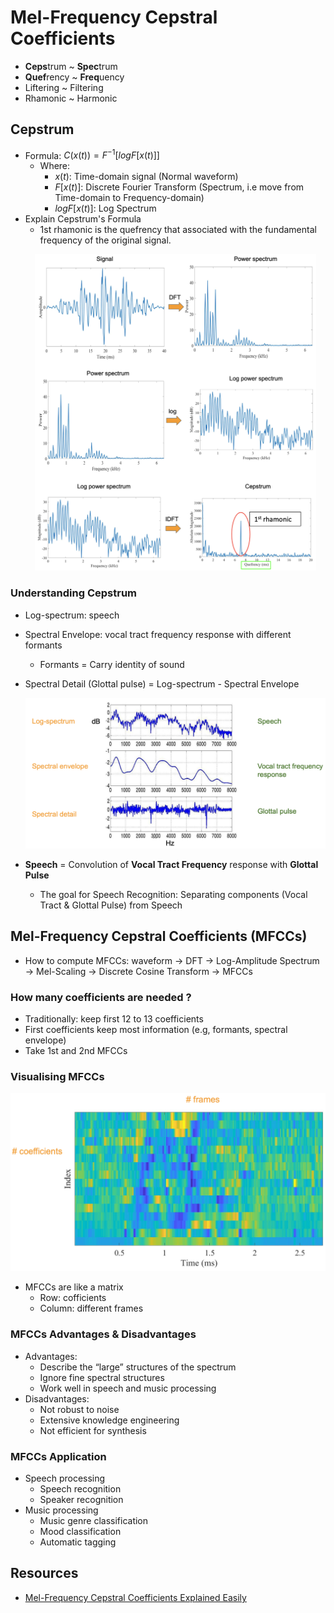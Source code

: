 # Mel-Frequency Cepstral Coefficients

- **Ceps**trum ~ **Spec**trum
- **Quef**rency ~ **Freq**uency
- Liftering ~ Filtering
- Rhamonic ~ Harmonic

## Cepstrum

- Formula: $C(x(t)) = F^{-1}[log{F[x(t)]}]$
  - Where:
    - $x(t)$: Time-domain signal (Normal waveform)
    - $F[x(t)]$: Discrete Fourier Transform (Spectrum, i.e move from Time-domain to Frequency-domain)
    - $log{F[x(t)]}$: Log Spectrum
- Explain Cepstrum's Formula
  - 1st rhamonic is the quefrency that associated with the fundamental frequency of the original signal.
  <p align="center">
  <img src="../.././assets/img/cepstrum.png" width=450 />
  </p>

### Understanding Cepstrum

- Log-spectrum: speech
- Spectral Envelope: vocal tract frequency response with different formants
  - Formants = Carry identity of sound
- Spectral Detail (Glottal pulse) = Log-spectrum - Spectral Envelope
  <p align="center">
  <img src="../.././assets/img/speech-vocal-tract-glottal-pulse.png" width=550 />
  </p>

- **Speech** = Convolution of **Vocal Tract Frequency** response with **Glottal Pulse**
  - The goal for Speech Recognition: Separating components (Vocal Tract & Glottal Pulse) from Speech

## Mel-Frequency Cepstral Coefficients (MFCCs)

- How to compute MFCCs: waveform &#8594; DFT &#8594; Log-Amplitude Spectrum &#8594; Mel-Scaling &#8594; Discrete Cosine Transform &#8594; MFCCs

### How many coefficients are needed ?

- Traditionally: keep first 12 to 13 coefficients
- First coefficients keep most information (e.g, formants, spectral envelope)
- Take 1st and 2nd MFCCs

### Visualising MFCCs

  <p align="center">
  <img src="../.././assets/img/mfcc.png" width=550 />
  </p>
  
- MFCCs are like a matrix
  - Row: cofficients
  - Column: different frames

### MFCCs Advantages & Disadvantages

- Advantages:
  - Describe the “large” structures of the spectrum
  - Ignore fine spectral structures
  - Work well in speech and music processing
- Disadvantages:
  - Not robust to noise
  - Extensive knowledge engineering
  - Not efficient for synthesis

### MFCCs Application

- Speech processing
  - Speech recognition
  - Speaker recognition
- Music processing
  - Music genre classification
  - Mood classification
  - Automatic tagging

## Resources

- [Mel-Frequency Cepstral Coefficients Explained Easily](https://youtu.be/4_SH2nfbQZ8?si=Rgrc6ah241c8HOUy)
